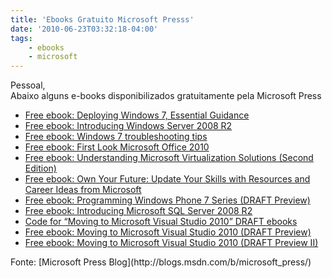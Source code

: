 ```yaml
---
title: 'Ebooks Gratuito Microsoft Presss'
date: '2010-06-23T03:32:18-04:00'
tags:
    - ebooks
    - microsoft
---
```


Pessoal,  
Abaixo alguns e-books disponibilizados gratuitamente pela Microsoft Press

- [Free ebook: Deploying Windows 7, Essential Guidance](http://blogs.msdn.com/b/microsoft_press/archive/2009/10/16/free-e-book-deploying-windows-7-essential-guidance.aspx)
- [Free ebook: Introducing Windows Server 2008 R2](http://blogs.msdn.com/b/microsoft_press/archive/2009/10/20/free-ebook-introducing-windows-server-2008-r2.aspx)
- [Free ebook: Windows 7 troubleshooting tips](http://blogs.msdn.com/b/microsoft_press/archive/2009/10/26/free-e-book-windows-7-troubleshooting-tips.aspx)
- [Free ebook: First Look Microsoft Office 2010](http://blogs.msdn.com/b/microsoft_press/archive/2010/01/20/free-ebook-first-look-microsoft-office-2010.aspx)
- [Free ebook: Understanding Microsoft Virtualization Solutions (Second Edition)](http://blogs.msdn.com/b/microsoft_press/archive/2010/02/16/free-ebook-understanding-microsoft-virtualization-r2-solutions.aspx)
- [Free ebook: Own Your Future: Update Your Skills with Resources and Career Ideas from Microsoft](http://blogs.msdn.com/b/microsoft_press/archive/2010/03/03/free-ebook-own-your-future-update-your-skills-with-resources-and-career-ideas-from-microsoft.aspx)
- [Free ebook: Programming Windows Phone 7 Series (DRAFT Preview)](http://blogs.msdn.com/b/microsoft_press/archive/2010/03/15/free-ebook-programming-windows-phone-7-series-draft-preview.aspx)
- [Free ebook: Introducing Microsoft SQL Server 2008 R2](http://blogs.msdn.com/b/microsoft_press/archive/2010/04/14/free-ebook-introducing-microsoft-sql-server-2008-r2.aspx)
- [Code for “Moving to Microsoft Visual Studio 2010” DRAFT ebooks](http://blogs.msdn.com/b/microsoft_press/archive/2010/05/17/code-for-moving-to-microsoft-visual-studio-2010-draft-ebooks.aspx)
- [Free ebook: Moving to Microsoft Visual Studio 2010 (DRAFT Preview)](http://blogs.msdn.com/b/microsoft_press/archive/2010/03/26/free-ebook-moving-to-microsoft-visual-studio-2010-draft-preview.aspx)
- [Free ebook: Moving to Microsoft Visual Studio 2010 (DRAFT Preview II)](http://blogs.msdn.com/b/microsoft_press/archive/2010/05/13/free-ebook-moving-to-microsoft-visual-studio-2010-draft-preview-ii.aspx)

<div>Fonte: [Microsoft Press Blog](http://blogs.msdn.com/b/microsoft_press/)</div>
